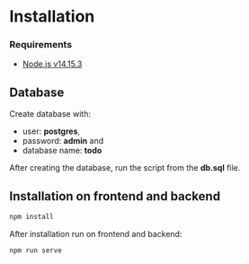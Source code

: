 # Installation

### Requirements

- [Node.js v14.15.3](https://nodejs.org/en/blog/release/v14.15.3/)

## Database
Create database with: 
- user: **postgres**, 
- password: **admin** and 
- database name: **todo**

After creating the database, run the script from the **db.sql** file.

## Installation on frontend and backend

```javascript
npm install
```

After installation run on frontend and backend:
```javascript
npm run serve
```